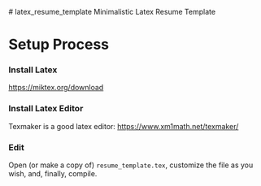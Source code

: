 ﻿﻿# latex_resume_template
Minimalistic Latex Resume Template

# Setup Process

### Install Latex
https://miktex.org/download

### Install Latex Editor
Texmaker is a good latex editor:
https://www.xm1math.net/texmaker/

### Edit
Open (or make a copy of) `resume_template.tex`, customize the file as you wish, and, finally, compile.


